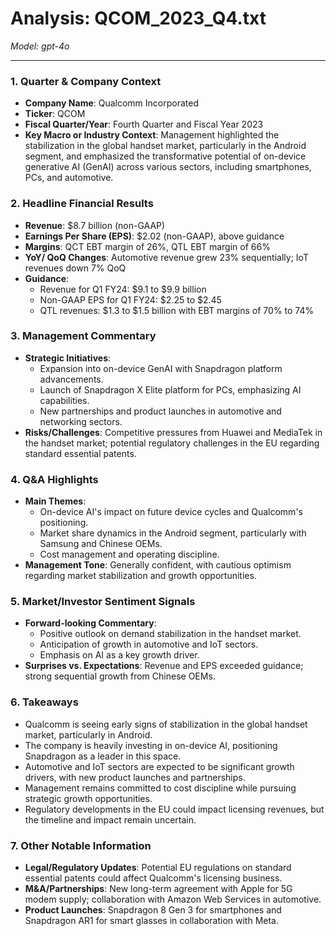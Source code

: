 # Analysis: QCOM_2023_Q4.txt

*Model: gpt-4o*

---

### 1. Quarter & Company Context
- **Company Name**: Qualcomm Incorporated
- **Ticker**: QCOM
- **Fiscal Quarter/Year**: Fourth Quarter and Fiscal Year 2023
- **Key Macro or Industry Context**: Management highlighted the stabilization in the global handset market, particularly in the Android segment, and emphasized the transformative potential of on-device generative AI (GenAI) across various sectors, including smartphones, PCs, and automotive.

### 2. Headline Financial Results
- **Revenue**: $8.7 billion (non-GAAP)
- **Earnings Per Share (EPS)**: $2.02 (non-GAAP), above guidance
- **Margins**: QCT EBT margin of 26%, QTL EBT margin of 66%
- **YoY/ QoQ Changes**: Automotive revenue grew 23% sequentially; IoT revenues down 7% QoQ
- **Guidance**: 
  - Revenue for Q1 FY24: $9.1 to $9.9 billion
  - Non-GAAP EPS for Q1 FY24: $2.25 to $2.45
  - QTL revenues: $1.3 to $1.5 billion with EBT margins of 70% to 74%

### 3. Management Commentary
- **Strategic Initiatives**: 
  - Expansion into on-device GenAI with Snapdragon platform advancements.
  - Launch of Snapdragon X Elite platform for PCs, emphasizing AI capabilities.
  - New partnerships and product launches in automotive and networking sectors.
- **Risks/Challenges**: Competitive pressures from Huawei and MediaTek in the handset market; potential regulatory challenges in the EU regarding standard essential patents.

### 4. Q&A Highlights
- **Main Themes**: 
  - On-device AI's impact on future device cycles and Qualcomm's positioning.
  - Market share dynamics in the Android segment, particularly with Samsung and Chinese OEMs.
  - Cost management and operating discipline.
- **Management Tone**: Generally confident, with cautious optimism regarding market stabilization and growth opportunities.

### 5. Market/Investor Sentiment Signals
- **Forward-looking Commentary**: 
  - Positive outlook on demand stabilization in the handset market.
  - Anticipation of growth in automotive and IoT sectors.
  - Emphasis on AI as a key growth driver.
- **Surprises vs. Expectations**: Revenue and EPS exceeded guidance; strong sequential growth from Chinese OEMs.

### 6. Takeaways
- Qualcomm is seeing early signs of stabilization in the global handset market, particularly in Android.
- The company is heavily investing in on-device AI, positioning Snapdragon as a leader in this space.
- Automotive and IoT sectors are expected to be significant growth drivers, with new product launches and partnerships.
- Management remains committed to cost discipline while pursuing strategic growth opportunities.
- Regulatory developments in the EU could impact licensing revenues, but the timeline and impact remain uncertain.

### 7. Other Notable Information
- **Legal/Regulatory Updates**: Potential EU regulations on standard essential patents could affect Qualcomm's licensing business.
- **M&A/Partnerships**: New long-term agreement with Apple for 5G modem supply; collaboration with Amazon Web Services in automotive.
- **Product Launches**: Snapdragon 8 Gen 3 for smartphones and Snapdragon AR1 for smart glasses in collaboration with Meta.
